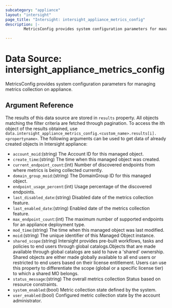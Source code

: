 ```yaml
---
subcategory: "appliance"
layout: "intersight"
page_title: "Intersight: intersight_appliance_metrics_config"
description: |-
        MetricsConfig provides system configuration parameters for managing metrics collection on appliance.

---
```


# Data Source: intersight_appliance_metrics_config
MetricsConfig provides system configuration parameters for managing metrics collection on appliance.
## Argument Reference
The results of this data source are stored in `results` property.
All objects matching the filter criteria are fetched through pagination.
To access the ith object of the results obtained, use `data.intersight_appliance_metrics_config.<custom_name>.results[i].<propertyname>`.
The following arguments can be used to get data of already created objects in Intersight appliance:
* `account_moid`:(string) The Account ID for this managed object. 
* `create_time`:(string) The time when this managed object was created. 
* `current_endpoint_count`:(int) Number of discovered endpoints from where metrics is being collected currently. 
* `domain_group_moid`:(string) The DomainGroup ID for this managed object. 
* `endpoint_usage_percent`:(int) Usage percentage of the discovered endpoints. 
* `last_disabled_date`:(string) Disabled date of the metrics collection feature. 
* `last_enabled_date`:(string) Enabled date of the metrics collection feature. 
* `max_endpoint_count`:(int) The maximum number of supported endpoints for an appliance deployment type. 
* `mod_time`:(string) The time when this managed object was last modified. 
* `moid`:(string) The unique identifier of this Managed Object instance. 
* `shared_scope`:(string) Intersight provides pre-built workflows, tasks and policies to end users through global catalogs.Objects that are made available through global catalogs are said to have a 'shared' ownership. Shared objects are either made globally available to all end users or restricted to end users based on their license entitlement. Users can use this property to differentiate the scope (global or a specific license tier) to which a shared MO belongs. 
* `status_message`:(string) The overall metrics collection Status based on resource constraints. 
* `system_enabled`:(bool) Metric collection state defined by the system. 
* `user_enabled`:(bool) Configured metric collection state by the account administrator. 
 
